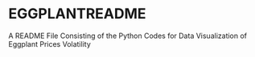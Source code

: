 # EGGPLANTREADME
A README File Consisting of the Python Codes for Data Visualization of Eggplant Prices Volatility
